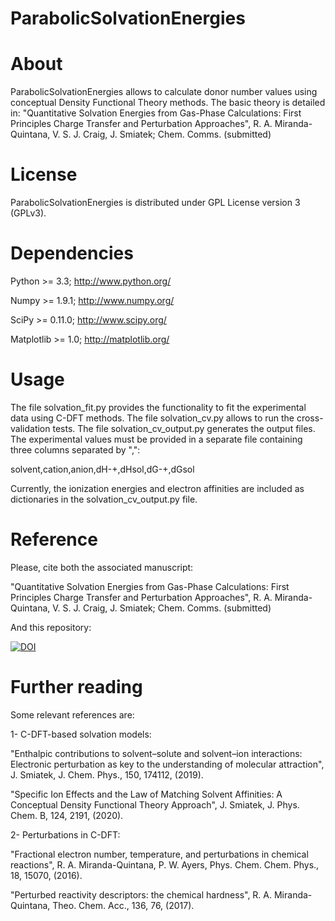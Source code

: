 # ParabolicSolvationEnergies

# About
ParabolicSolvationEnergies allows to calculate donor number values using conceptual Density Functional Theory methods.
The basic theory is detailed in: "Quantitative Solvation Energies from Gas-Phase Calculations: First Principles Charge Transfer and Perturbation Approaches",
R. A. Miranda-Quintana, V. S. J. Craig, J. Smiatek; Chem. Comms. (submitted)

# License
ParabolicSolvationEnergies is distributed under GPL License version 3 (GPLv3).

# Dependencies
Python >= 3.3;  http://www.python.org/

Numpy >= 1.9.1;  http://www.numpy.org/

SciPy >= 0.11.0;  http://www.scipy.org/

Matplotlib >= 1.0;  http://matplotlib.org/

# Usage
The file solvation_fit.py provides the functionality to fit the experimental data using C-DFT methods.
The file solvation_cv.py allows to run the cross-validation tests.
The file	solvation_cv_output.py generates the output files.
The experimental values must be provided in a separate file containing three columns separated by ",":

solvent,cation,anion,dH-+,dHsol,dG-+,dGsol

Currently, the ionization energies and electron affinities are included as dictionaries in the solvation_cv_output.py file.

# Reference
Please, cite both the associated manuscript:

"Quantitative Solvation Energies from Gas-Phase Calculations: First Principles Charge Transfer and Perturbation Approaches",
R. A. Miranda-Quintana, V. S. J. Craig, J. Smiatek; Chem. Comms. (submitted)

And this repository:

[![DOI](https://zenodo.org/badge/DOI/10.5281/zenodo.3998774.svg)](https://doi.org/10.5281/zenodo.3998774)

# Further reading
Some relevant references are:

1- C-DFT-based solvation models:

"Enthalpic contributions to solvent–solute and solvent–ion interactions: Electronic perturbation as key to the understanding of molecular attraction", J. Smiatek, J. Chem. Phys., 150, 174112, (2019).

"Specific Ion Effects and the Law of Matching Solvent Affinities: A Conceptual Density Functional Theory Approach", J. Smiatek, J. Phys. Chem. B, 124, 2191, (2020).

2- Perturbations in C-DFT:

"Fractional electron number, temperature, and perturbations in chemical reactions", R. A. Miranda-Quintana, P. W. Ayers, Phys. Chem. Chem. Phys., 18, 15070, (2016).

"Perturbed reactivity descriptors: the chemical hardness", R. A. Miranda-Quintana, Theo. Chem. Acc., 136, 76, (2017).
